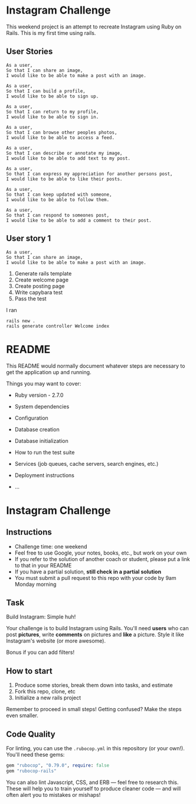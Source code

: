 # Instagram Challenge

This weekend project is an attempt to recreate Instagram using Ruby on Rails. This is my first time using rails.

## User Stories

```
As a user,
So that I can share an image,
I would like to be able to make a post with an image.

As a user,
So that I can build a profile,
I would like to be able to sign up.

As a user,
So that I can return to my profile,
I would like to be able to sign in.

As a user,
So that I can browse other peoples photos,
I would like to be able to access a feed.

As a user,
So that I can describe or annotate my image,
I would like to be able to add text to my post.

As a user,
So that I can express my appreciation for another persons post,
I would like to be able to like their posts.

As a user,
So that I can keep updated with someone,
I would like to be able to follow them.

As a user,
So that I can respond to someones post,
I would like to be able to add a comment to their post.
```

## User story 1

```
As a user,
So that I can share an image,
I would like to be able to make a post with an image.
```

1. Generate rails template
2. Create welcome page
3. Create posting page
4. Write capybara test
5. Pass the test

I ran
```
rails new .
rails generate controller Welcome index
```


# README

This README would normally document whatever steps are necessary to get the
application up and running.

Things you may want to cover:

* Ruby version - 2.7.0

* System dependencies

* Configuration

* Database creation

* Database initialization

* How to run the test suite

* Services (job queues, cache servers, search engines, etc.)

* Deployment instructions

* ...


Instagram Challenge
===================

## Instructions

* Challenge time: one weekend
* Feel free to use Google, your notes, books, etc., but work on your own
* If you refer to the solution of another coach or student, please put a link to that in your README
* If you have a partial solution, **still check in a partial solution**
* You must submit a pull request to this repo with your code by 9am Monday morning

## Task

Build Instagram: Simple huh!

Your challenge is to build Instagram using Rails. You'll need **users** who can post **pictures**, write **comments** on pictures and **like** a picture. Style it like Instagram's website (or more awesome).

Bonus if you can add filters!

## How to start

1. Produce some stories, break them down into tasks, and estimate
2. Fork this repo, clone, etc
3. Initialize a new rails project

Remember to proceed in small steps! Getting confused? Make the steps even smaller.

## Code Quality

For linting, you can use the `.rubocop.yml` in this repository (or your own!).
You'll need these gems:

```ruby
gem "rubocop", "0.79.0", require: false
gem "rubocop-rails"
```

You can also lint Javascript, CSS, and ERB — feel free to research this. These
will help you to train yourself to produce cleaner code — and will often alert
you to mistakes or mishaps!
